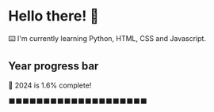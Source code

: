 # Hello there! 👋

⌨️ I'm currently learning Python, HTML, CSS and Javascript.

## Year progress bar

📅 2024 is 1.6% complete!

⬛⬛⬛⬛⬛⬛⬛⬛⬛⬛⬛⬛⬛⬛⬛⬛⬛⬛⬛⬛